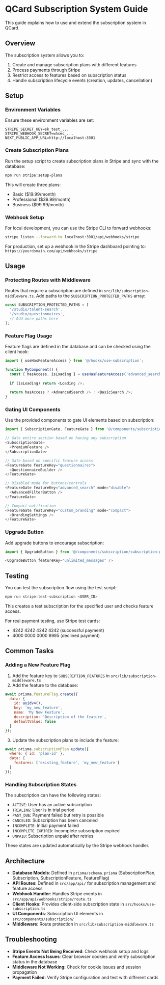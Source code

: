 # QCard Subscription System Guide

This guide explains how to use and extend the subscription system in QCard.

## Overview

The subscription system allows you to:

1. Create and manage subscription plans with different features
2. Process payments through Stripe
3. Restrict access to features based on subscription status
4. Handle subscription lifecycle events (creation, updates, cancellation)

## Setup

### Environment Variables

Ensure these environment variables are set:

```
STRIPE_SECRET_KEY=sk_test_...
STRIPE_WEBHOOK_SECRET=whsec_...
NEXT_PUBLIC_APP_URL=http://localhost:3001
```

### Create Subscription Plans

Run the setup script to create subscription plans in Stripe and sync with the database:

```bash
npm run stripe:setup-plans
```

This will create three plans:
- Basic ($19.99/month)
- Professional ($39.99/month)
- Business ($99.99/month)

### Webhook Setup

For local development, you can use the Stripe CLI to forward webhooks:

```bash
stripe listen --forward-to localhost:3001/api/webhooks/stripe
```

For production, set up a webhook in the Stripe dashboard pointing to:
`https://yourdomain.com/api/webhooks/stripe`

## Usage

### Protecting Routes with Middleware

Routes that require a subscription are defined in `src/lib/subscription-middleware.ts`. Add paths to the `SUBSCRIPTION_PROTECTED_PATHS` array:

```javascript
const SUBSCRIPTION_PROTECTED_PATHS = [
  '/studio/talent-search',
  '/studio/questionnaires',
  // Add more paths here
];
```

### Feature Flag Usage

Feature flags are defined in the database and can be checked using the client hook:

```javascript
import { useHasFeatureAccess } from '@/hooks/use-subscription';

function MyComponent() {
  const { hasAccess, isLoading } = useHasFeatureAccess('advanced_search');
  
  if (isLoading) return <Loading />;
  
  return hasAccess ? <AdvancedSearch /> : <BasicSearch />;
}
```

### Gating UI Components

Use the provided components to gate UI elements based on subscription:

```javascript
import { SubscriptionGate, FeatureGate } from '@/components/subscription/subscription-gates';

// Gate entire section based on having any subscription
<SubscriptionGate>
  <PremiumFeature />
</SubscriptionGate>

// Gate based on specific feature access
<FeatureGate featureKey="questionnaires">
  <QuestionnaireBuilder />
</FeatureGate>

// Disabled mode for buttons/controls
<FeatureGate featureKey="advanced_search" mode="disable">
  <AdvancedFilterButton />
</FeatureGate>

// Compact notification
<FeatureGate featureKey="custom_branding" mode="compact">
  <BrandingSettings />
</FeatureGate>
```

### Upgrade Button

Add upgrade buttons to encourage subscription:

```javascript
import { UpgradeButton } from '@/components/subscription/subscription-gates';

<UpgradeButton featureKey="unlimited_messages" />
```

## Testing

You can test the subscription flow using the test script:

```bash
npm run stripe:test-subscription <USER_ID>
```

This creates a test subscription for the specified user and checks feature access.

For real payment testing, use Stripe test cards:
- 4242 4242 4242 4242 (successful payment)
- 4000 0000 0000 9995 (declined payment)

## Common Tasks

### Adding a New Feature Flag

1. Add the feature key to `SUBSCRIPTION_FEATURES` in `src/lib/subscription-middleware.ts`
2. Add the feature to the database:

```javascript
await prisma.featureFlag.create({
  data: {
    id: uuidv4(),
    key: 'my_new_feature',
    name: 'My New Feature',
    description: 'Description of the feature',
    defaultValue: false
  }
});
```

3. Update the subscription plans to include the feature:

```javascript
await prisma.subscriptionPlan.update({
  where: { id: 'plan-id' },
  data: {
    features: ['existing_feature', 'my_new_feature']
  }
});
```

### Handling Subscription States

The subscription can have the following states:
- `ACTIVE`: User has an active subscription
- `TRIALING`: User is in trial period
- `PAST_DUE`: Payment failed but retry is possible
- `CANCELED`: Subscription has been canceled
- `INCOMPLETE`: Initial payment failed
- `INCOMPLETE_EXPIRED`: Incomplete subscription expired
- `UNPAID`: Subscription unpaid after retries

These states are updated automatically by the Stripe webhook handler.

## Architecture

- **Database Models**: Defined in `prisma/schema.prisma` (SubscriptionPlan, Subscription, SubscriptionFeature, FeatureFlag)
- **API Routes**: Defined in `src/app/api/` for subscription management and feature access
- **Webhook Handler**: Handles Stripe events in `src/app/api/webhooks/stripe/route.ts`
- **Client Hooks**: Provides client-side subscription state in `src/hooks/use-subscription.ts`
- **UI Components**: Subscription UI elements in `src/components/subscription/`
- **Middleware**: Route protection in `src/lib/subscription-middleware.ts`

## Troubleshooting

- **Stripe Events Not Being Received**: Check webhook setup and logs
- **Feature Access Issues**: Clear browser cookies and verify subscription status in the database
- **Middleware Not Working**: Check for cookie issues and session propagation
- **Payment Failed**: Verify Stripe configuration and test with different cards